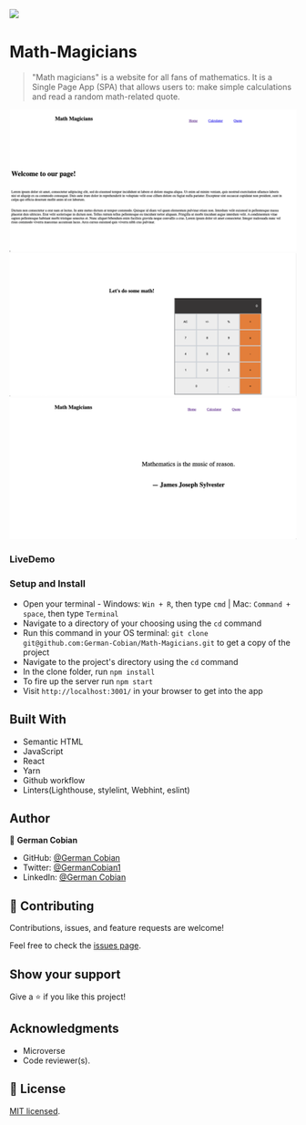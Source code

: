 ![](https://img.shields.io/badge/Microverse-blueviolet)

# Math-Magicians

> "Math magicians" is a website for all fans of mathematics. It is a Single Page App (SPA) that allows users to:
make simple calculations and read a random math-related quote.

![Math-Magicians](/public/math-magicians-1.png?raw=true "Home-page")
![Math-Magicians](/public/math-magicians-2.png?raw=true "Calculator-page")
![Math-Magicians](/public/math-magicians-3.png?raw=true?raw=true "Quote-page")

### LiveDemo


### Setup and Install

* Open your terminal - Windows: `Win + R`, then type `cmd` | Mac: `Command + space`, then type `Terminal`
* Navigate to a directory of your choosing using the `cd` command
* Run this command in your OS terminal: `git clone git@github.com:German-Cobian/Math-Magicians.git` to get a copy of the project
* Navigate to the project's directory using the `cd` command
* In the clone folder, run `npm install`
* To fire up the server run `npm start`
* Visit `http://localhost:3001/` in your browser to get into the app

## Built With

* Semantic HTML
* JavaScript
* React
* Yarn 
* Github workflow
* Linters(Lighthouse, stylelint, Webhint, eslint)


## Author

👤 **German Cobian**
* GitHub: [@German Cobian](https://github.com/German-Cobian)
* Twitter: [@GermanCobian1](https://twitter.com/GermanCobian1)
* LinkedIn: [@German Cobian](https://www.linkedin.com/in/german-cobian/)

## 🤝 Contributing

Contributions, issues, and feature requests are welcome!

Feel free to check the [issues page](https://github.com/German-Cobian/Math-Magicians/issues).

## Show your support

Give a ⭐️ if you like this project!

## Acknowledgments

- Microverse
- Code reviewer(s).

## 📝 License

[MIT licensed](https://github.com/German-Cobian/Math-Magicians/blob/main/LICENSE).
